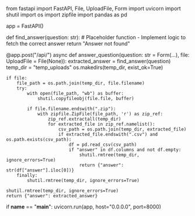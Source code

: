 from fastapi import FastAPI, File, UploadFile, Form
import uvicorn
import shutil
import os
import zipfile
import pandas as pd

app = FastAPI()

def find_answer(question: str):
    # Placeholder function - Implement logic to fetch the correct answer
    return "Answer not found"

@app.post("/api/")
async def answer_question(question: str = Form(...), file: UploadFile = File(None)):
    extracted_answer = find_answer(question)
    temp_dir = "temp_uploads"
    os.makedirs(temp_dir, exist_ok=True)
    
    if file:
        file_path = os.path.join(temp_dir, file.filename)
        try:
            with open(file_path, "wb") as buffer:
                shutil.copyfileobj(file.file, buffer)

            if file.filename.endswith(".zip"):
                with zipfile.ZipFile(file_path, 'r') as zip_ref:
                    zip_ref.extractall(temp_dir)
                    for extracted_file in zip_ref.namelist():
                        csv_path = os.path.join(temp_dir, extracted_file)
                        if extracted_file.endswith(".csv") and os.path.exists(csv_path):
                            df = pd.read_csv(csv_path)
                            if "answer" in df.columns and not df.empty:
                                shutil.rmtree(temp_dir, ignore_errors=True)
                                return {"answer": str(df["answer"].iloc[0])}
        finally:
            shutil.rmtree(temp_dir, ignore_errors=True)
    
    shutil.rmtree(temp_dir, ignore_errors=True)
    return {"answer": extracted_answer}

if __name__ == "__main__":
    uvicorn.run(app, host="0.0.0.0", port=8000)
